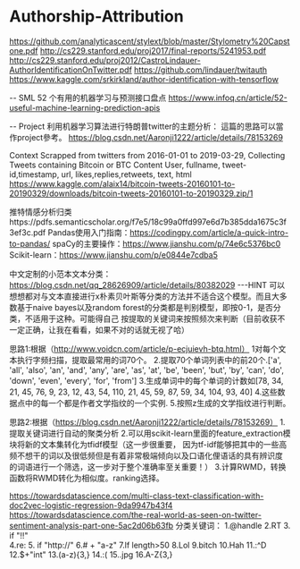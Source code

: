 # Authorship-Attribution
https://github.com/analyticascent/stylext/blob/master/Stylometry%20Capstone.pdf
http://cs229.stanford.edu/proj2017/final-reports/5241953.pdf
http://cs229.stanford.edu/proj2012/CastroLindauer-AuthorIdentificationOnTwitter.pdf
https://github.com/lindauer/twitauth
https://www.kaggle.com/srkirkland/author-identification-with-tensorflow

-- SML
52 个有用的机器学习与预测接口盘点
https://www.infoq.cn/article/52-useful-machine-learning-prediction-apis

-- Project
利用机器学习算法进行特朗普twitter的主题分析：
這篇的思路可以當作project參考。
https://blog.csdn.net/Aaronji1222/article/details/78153269

Context
Scrapped from twitters from 2016-01-01 to 2019-03-29, Collecting Tweets containing Bitcoin or BTC
Content
User, fullname, tweet-id,timestamp, url, likes,replies,retweets, text, html
https://www.kaggle.com/alaix14/bitcoin-tweets-20160101-to-20190329/downloads/bitcoin-tweets-20160101-to-20190329.zip/1

推特情感分析归类https://pdfs.semanticscholar.org/f7e5/18c99a0ffd997e6d7b385dda1675c3f3ef3c.pdf
Pandas使用入门指南：https://codingpy.com/article/a-quick-intro-to-pandas/
spaCy的主要操作：https://www.jianshu.com/p/74e6c5376bc0
Scikit-learn：https://www.jianshu.com/p/e0844e7cdba5

中文定制的小范本文本分类：https://blog.csdn.net/qq_28626909/article/details/80382029
---HINT 可以想想都对与文本直接进行x朴素贝叶斯等分类的方法并不适合这个模型。而且大多数基于naive bayes以及random forest的分类都是判别模型，即按0-1，是否分类，不适用于这种。可能得自己
按提取的关键词来按照频次来判断（目前收获不一定正确，让我在看看，如果不对的话就无视了哈）

思路1:根据（http://www.voidcn.com/article/p-ecjuievh-btq.html） 
            1对每个文本执行字频扫描，提取最常用的词70个。
            2.提取70个单词列表中的前20个.['a', 'all', 'also', 'an', 'and', 'any', 'are', 'as', 'at', 'be', 'been',
            'but', 'by', 'can', 'do', 'down', 'even', 'every', 'for', 'from']
            3.生成单词中的每个单词的计数如[78, 34, 21, 45, 76, 9, 23, 12, 43, 54, 110, 21, 45, 59, 87, 59, 34, 104, 93, 40]
            4.这些数据点中的每一个都是作者文学指纹的一个实例.
            5.按照z生成的文学指纹进行判断。

思路2:根据（https://blog.csdn.net/Aaronji1222/article/details/78153269）
          1.提取关键词进行自动的聚类分析
          2.可以用scikit-learn里面的feature_extraction模块将新的文本集转化为tfidf模型（这一步很重要，
          因为tf-idf能够把其中的一些高频不想干的词以及很低频但是有着非常极端倾向以及口语化俚语话的具有辨识度
          的词语进行一个筛选，这一步对于整个准确率至关重要！）
          3.计算RWMD，转换函数将RWMD转化为相似度。ranking选择。

https://towardsdatascience.com/multi-class-text-classification-with-doc2vec-logistic-regression-9da9947b43f4
https://towardsdatascience.com/the-real-world-as-seen-on-twitter-sentiment-analysis-part-one-5ac2d06b63fb
分类关键词： 
1.@handle
2.RT
3. if "!!"  
4.re:
5. if "http://"
6.# + "a-z"
7.lf length>50
8.Lol
9.bitch
10.Hah
11.:^D
12.$+"int"
13.(a-z){3,}
14.:(
15..jpg
16.A-Z{3,}

